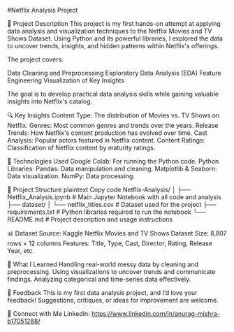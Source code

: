 #Netflix Analysis Project

📄 Project Description
This project is my first hands-on attempt at applying data analysis and visualization techniques to the Netflix Movies and TV Shows Dataset. Using Python and its powerful libraries, I explored the data to uncover trends, insights, and hidden patterns within Netflix's offerings.

The project covers:

Data Cleaning and Preprocessing
Exploratory Data Analysis (EDA)
Feature Engineering
Visualization of Key Insights

The goal is to develop practical data analysis skills while gaining valuable insights into Netflix's catalog.

🔍 Key Insights
Content Type: The distribution of Movies vs. TV Shows on Netflix.
Genres: Most common genres and trends over the years.
Release Trends: How Netflix's content production has evolved over time.
Cast Analysis: Popular actors featured in Netflix content.
Content Ratings: Classification of Netflix content by maturity ratings.

🚀 Technologies Used
Google Colab: For running the Python code.
Python Libraries:
Pandas: Data manipulation and cleaning.
Matplotlib & Seaborn: Data visualization.
NumPy: Data processing.

📂 Project Structure
plaintext
Copy code
Netflix-Analysis/
│
├── Netflix_Analysis.ipynb  # Main Jupyter Notebook with all code and analysis
├── dataset/
│   └── netflix_titles.csv  # Dataset used for the project
├── requirements.txt        # Python libraries required to run the notebook
└── README.md               # Project description and usage instructions


📊 Dataset
Source: Kaggle Netflix Movies and TV Shows Dataset
Size: 8,807 rows × 12 columns
Features: Title, Type, Cast, Director, Rating, Release Year, etc.

🤔 What I Learned
Handling real-world messy data by cleaning and preprocessing.
Using visualizations to uncover trends and communicate findings.
Analyzing categorical and time-series data effectively.

💬 Feedback
This is my first data analysis project, and I’d love your feedback! Suggestions, critiques, or ideas for improvement are welcome.

🔗 Connect with Me
LinkedIn: https://www.linkedin.com/in/anurag-mishra-b17051288/

